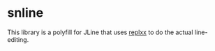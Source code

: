 # snline

This library is a polyfill for JLine that uses
[replxx](https://github.com/AmokHuginnsson/replxx/) to do the actual line-editing.
